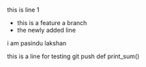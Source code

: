 this is line 1

- this is a feature a branch
- the newly added line


i am pasindu lakshan

this is a line for testing git push
def print_sum()


